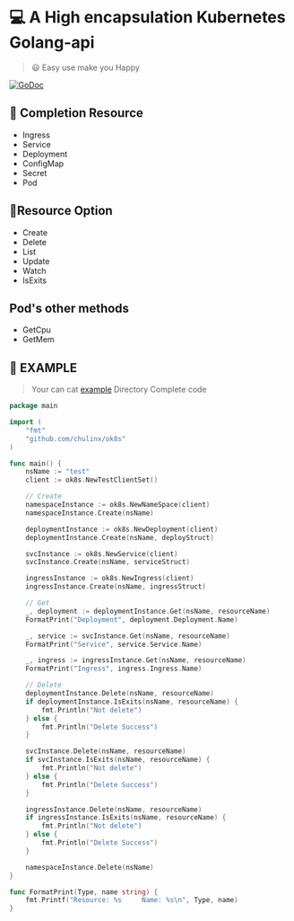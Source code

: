 # :computer: A High encapsulation Kubernetes Golang-api
> :smiley: Easy use make you Happy

[![GoDoc](https://godoc.org/github.com/chulinx/ok8s?status.svg)](https://godoc.org/github.com/chulinx/ok8s)
## :tada: Completion Resource 
- Ingress
- Service
- Deployment
- ConfigMap
- Secret
- Pod

## :clap:Resource Option
- Create 
- Delete
- List
- Update
- Watch
- IsExits

## Pod's other methods
- GetCpu
- GetMem

## :wrench: EXAMPLE
> Your can cat [example](https://github.com/chulinx/ok8s/tree/master/examples) Directory Complete code 
```go
package main

import (
	"fmt"
	"github.com/chulinx/ok8s"
)

func main() {
	nsName := "test"
	client := ok8s.NewTestClientSet()

	// Create
	namespaceInstance := ok8s.NewNameSpace(client)
	namespaceInstance.Create(nsName)

	deploymentInstance := ok8s.NewDeployment(client)
	deploymentInstance.Create(nsName, deployStruct)

	svcInstance := ok8s.NewService(client)
	svcInstance.Create(nsName, serviceStruct)

	ingressInstance := ok8s.NewIngress(client)
	ingressInstance.Create(nsName, ingressStruct)

	// Get
	_, deployment := deploymentInstance.Get(nsName, resourceName)
	FormatPrint("Deployment", deployment.Deployment.Name)

	_, service := svcInstance.Get(nsName, resourceName)
	FormatPrint("Service", service.Service.Name)

	_, ingress := ingressInstance.Get(nsName, resourceName)
	FormatPrint("Ingress", ingress.Ingress.Name)

	// Delete
	deploymentInstance.Delete(nsName, resourceName)
	if deploymentInstance.IsExits(nsName, resourceName) {
		fmt.Println("Not delete")
	} else {
		fmt.Println("Delete Success")
	}

	svcInstance.Delete(nsName, resourceName)
	if svcInstance.IsExits(nsName, resourceName) {
		fmt.Println("Not delete")
	} else {
		fmt.Println("Delete Success")
	}

	ingressInstance.Delete(nsName, resourceName)
	if ingressInstance.IsExits(nsName, resourceName) {
		fmt.Println("Not delete")
	} else {
		fmt.Println("Delete Success")
	}

	namespaceInstance.Delete(nsName)
}

func FormatPrint(Type, name string) {
	fmt.Printf("Resource: %s     Name: %s\n", Type, name)
}

```

<script src="https://gist.github.com/rxaviers/7360908.js"></script>